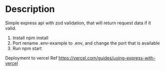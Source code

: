 # Description

Simple express api with zod validation, that will return request data if it valid.

1. Install
   npm install
2. Port
   rename .env-example to .env, and change the port that is available
3. Run
   npm start

Deployment to vercel
Ref
https://vercel.com/guides/using-express-with-vercel
